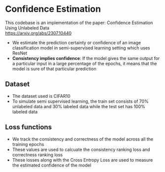 # Confidence Estimation
This codebase is an implementation of the paper: Confidence Estimation Using Unlabeled Data  
https://arxiv.org/abs/2307.10440

- We estimate the prediction certainty or confidence of an image classification model in semi-supervised learning setting which uses ResNet
- **Consistency implies confidence**: If the model gives the same output for a particular input in a large percentage of the epochs, it means that the model is sure of that particular prediction 

## Dataset
- The dataset used is CIFAR10
- To simulate semi supervised learning, the train set consists of 70% unlabeled data and 30% labeled data while the test set has 100% labeled data

## Loss functions
- We track the consistency and correctness of the model across all the training epochs
- These values are used to calcuate the consistency ranking loss and correctness ranking loss
- These losses along with the Cross Entropy Loss are used to measure the estimated confidence of the model
